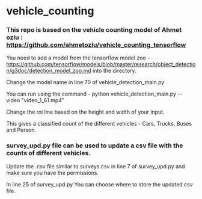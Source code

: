 # vehicle_counting

### This repo is based on the vehicle counting model of Ahmet ozlu : https://github.com/ahmetozlu/vehicle_counting_tensorflow
You need to add a model from the tensorflow model zoo - https://github.com/tensorflow/models/blob/master/research/object_detection/g3doc/detection_model_zoo.md into the directory.

Change the model name in line 70 of vehicle_detection_main.py

You can run using the command -  python vehicle_detection_main.py --video "video_1_61.mp4"

Change the roi line based on the height and width of your input.

This gives a classified count of the different vehicles - Cars, Trucks, Buses and Person.

### survey_upd.py file can be used to update a csv file with the counts of different vehicles.

Update the .csv file similar to surveys.csv in line 7 of survey_upd.py and make sure you have the permissions.

In line 25 of survey_upd.py You can choose where to store the updated csv file.

